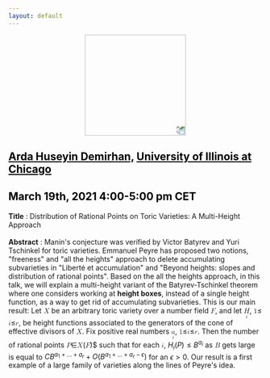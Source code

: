 ```yaml
---
layout: default
---
```


<p align="center">
  <img width="200" height="200" style="transform: rotate(0.5turn);" src="https://upload.wikimedia.org/wikipedia/commons/1/18/Rational_points_of_bounded_height_outside_the_27_lines_on_Clebsch%27s_diagonal_cubic_surface.png">
</p>

## <a href="https://sites.google.com/a/uic.edu/ardahuseyindemirhan/" style="color:black">Arda Huseyin Demirhan,</a> <a href="https://mscs.uic.edu/" style="color:black">University of Illinois at Chicago</a>
## <c style="color:black">March 19th, 2021  4:00-5:00 pm CET</c>

<b>Title</b> : Distribution of Rational Points on Toric Varieties: A Multi-Height Approach
<br>
<br>
<b>Abstract</b> :  Manin's conjecture was verified by Victor Batyrev and Yuri Tschinkel for toric varieties. Emmanuel Peyre has proposed two notions, "freeness" and "all the heights" approach to delete accumulating subvarieties in "Liberté et accumulation" and "Beyond heights: slopes and distribution of rational points". Based on the all the heights approach, in this talk, we will explain a multi-height variant of the Batyrev-Tschinkel theorem where one considers working at **height boxes**, instead of a single height function, as a way to get rid of accumulating subvarieties. This is our main result: Let <math><mi>X</mi></math> be an arbitrary toric variety over a number field <math><mi>F</mi></math>, and let <math><munder><mi>H</mi><mi>i</mi></munder></math>, <math><mi>1</mi></math>&leq;<math><mi>i</mi></math>&leq;<math><mi>r</mi></math>, be height functions associated to the generators of the cone of effective divisors of <math><mi>X</mi></math>. Fix positive real numbers <math><munder><mi>a</mi><mi>i</mi></munder></math>, <math><mi>1</mi></math>&leq;<math><mi>i</mi></math>&leq;<math><mi>r</mi></math>. Then the number of rational points <math><mi>P</mi></math>&#8712;<math><mi>X</mi></math>(<math><mi>F</mi></math>)$ such that for each <math><mi>i</mi></math>, $H_i(P) \leq B^{a_i}$  as <math><mi>B</mi></math> gets large is equal to $C B^{a_1 + \dots + a_r} + O(B^{a_1 + \dots + a_r-\epsilon})$ for an $\epsilon >0$. Our result is a first example of a large family of varieties along the lines of Peyre's idea.
